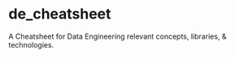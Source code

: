 # de_cheatsheet
A Cheatsheet for Data Engineering relevant concepts, libraries, &amp; technologies.
